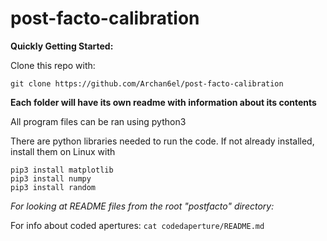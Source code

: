 # post-facto-calibration

**Quickly Getting Started:**

Clone this repo with:

`git clone https://github.com/Archan6el/post-facto-calibration`

**Each folder will have its own readme with information about its contents**

All program files can be ran using python3


There are python libraries needed to run the code. If not already installed, install them on Linux with
```
pip3 install matplotlib
pip3 install numpy 
pip3 install random
```
*For looking at README files from the root "postfacto" directory:*

For info about coded apertures: `cat codedaperture/README.md`
